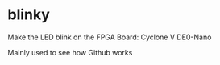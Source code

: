 # blinky
Make the LED blink on the FPGA
Board: Cyclone V DE0-Nano

Mainly used to see how Github works
